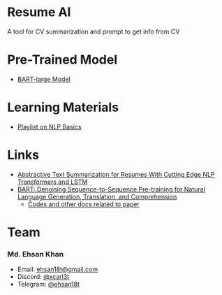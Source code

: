 # Resume AI
A tool for CV summarization and prompt to get info from CV

# Pre-Trained Model
 - [BART-large Model](https://huggingface.co/facebook/bart-large)

# Learning Materials
 - [Playlist on NLP Basics](https://youtube.com/playlist?list=PLKnIA16_RmvZo7fp5kkIth6nRTeQQsjfX&si=Go_VvX-cXjEkaUHY)

# Links
 - [Abstractive Text Summarization for Resumes With Cutting Edge NLP Transformers and LSTM](https://arxiv.org/ftp/arxiv/papers/2306/2306.13315.pdf)
 - [BART: Denoising Sequence-to-Sequence Pre-training for Natural Language Generation, Translation, and Comprehension](https://arxiv.org/pdf/1910.13461.pdf)
   - [Codes and other docs related to paper](https://github.com/facebookresearch/fairseq/tree/main/examples/bart)

# Team
### Md. Ehsan Khan
  - Email: [ehsan18t@gmail.com](mailto:ehsan18t@gmail.com)
  - Discord: [@xcarl3t](https://discord.com/users/xcarl3t)
  - Telegram: [@ehsan18t](https://t.me/ehsan18t)
